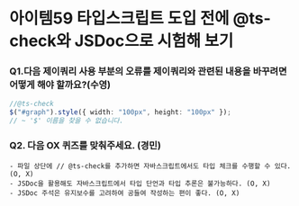 # 아이템59 타입스크립트 도입 전에 @ts-check와 JSDoc으로 시험해 보기

### Q1.다음 제이쿼리 사용 부분의 오류를 제이쿼리와 관련된 내용을 바꾸려면 어떻게 해야 할까요?(수영)

```ts
//@ts-check
$("#graph").style({ width: "100px", height: "100px" });
// ~ '$' 이름을 찾을 수 없습니다.
```

### Q2. 다음 OX 퀴즈를 맞춰주세요. (경민)

```
- 파일 상단에 // @ts-check를 추가하면 자바스크립트에서도 타입 체크를 수행할 수 있다. (O, X)
- JSDoc을 활용해도 자바스크립트에서 타입 단언과 타입 추론은 불가능하다. (O, X)
- JSDoc 주석은 유지보수를 고려하여 공들여 작성하는 편이 좋다. (O, X)
```
